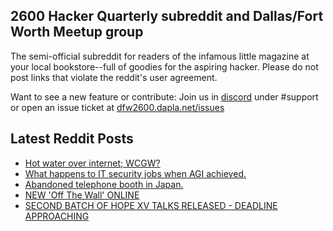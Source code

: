 ## 2600 Hacker Quarterly subreddit and Dallas/Fort Worth Meetup group
The semi-official subreddit for readers of the infamous little magazine at your local bookstore--full of goodies for the aspiring hacker. Please do not post links that violate the reddit's user agreement.

Want to see a new feature or contribute: 
Join us in [discord](https://dfw2600.dapla.net/chat) under #support or open an issue ticket at [dfw2600.dapla.net/issues](https://dfw2600.dapla.net/issues)

## Latest Reddit Posts
<!-- BLOG-POST-LIST:START -->
- [Hot water over internet; WCGW?](https://www.reddit.com/r/2600/comments/1cvpy2b/hot_water_over_internet_wcgw/)
- [What happens to IT security jobs when AGI achieved.](https://www.reddit.com/r/2600/comments/1ctxlfw/what_happens_to_it_security_jobs_when_agi_achieved/)
- [Abandoned telephone booth in Japan.](https://www.reddit.com/r/2600/comments/1cszvwh/abandoned_telephone_booth_in_japan/)
- [NEW 'Off The Wall' ONLINE](https://2600.com/wall/14-05-2024)
- [SECOND BATCH OF HOPE XV TALKS RELEASED - DEADLINE APPROACHING](https://2600.com/content/second-batch-hope-xv-talks-released-deadline-approaching)
<!-- BLOG-POST-LIST:END -->

